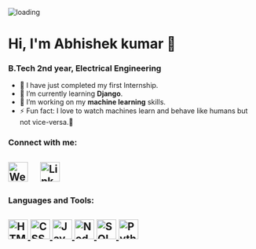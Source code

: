 ![loading](https://images.unsplash.com/photo-1545987796-200677ee1011?ixlib=rb-1.2.1&ixid=eyJhcHBfaWQiOjEyMDd9&auto=format&fit=crop&w=960&h=300&q=60)
# Hi, I'm Abhishek kumar 👋
### B.Tech 2nd year, Electrical Engineering

- 🔭 I have just completed my first Internship.
- 🌱 I’m currently learning **Django**.
- 👯 I’m working on my **machine learning** skills.
- ⚡ Fun fact: I love to watch machines learn and behave like humans but not vice-versa.🤣

### Connect with me:
<a href="http://www.techscinotes.xyz"><img alt="Website" src="https://github.com/Abhishek-k-git/images/blob/main/website.svg" width="40" height="40" style="margin-right:20px;" /></a>
<a href="http://www.linkedin.com/in/abhishek-kumar-9872241ab/"><img alt="Linkedin" src="https://github.com/Abhishek-k-git/images/blob/main/linkedin.svg" width="40" height="40" /></a>
<br />
---

### Languages and Tools:

<a href="#"> <img alt="HTML5" src="https://github.com/Abhishek-k-git/images/blob/main/html.svg" width="40" height="40" /> </a>
<a href="#"> <img alt="CSS3" src="https://github.com/Abhishek-k-git/images/blob/main/css.svg" width="40" height="40" /> </a>
<a href="#"> <img alt="Javascript" src="https://github.com/Abhishek-k-git/images/blob/main/javascript.svg" width="40" height="40" /> </a>
<a href="#"> <img alt="Nodejs" src="https://github.com/Abhishek-k-git/images/blob/main/nodejs.svg" width="40" height="40" /> </a>
<a href="#"> <img alt="SQL" src="https://github.com/Abhishek-k-git/images/blob/main/mysql.svg" width="40" height="40" /> </a>
<a href="#"> <img alt="Python" src="https://github.com/Abhishek-k-git/images/blob/main/python.svg" width="40" height="40" /> </a>
<br />
---
